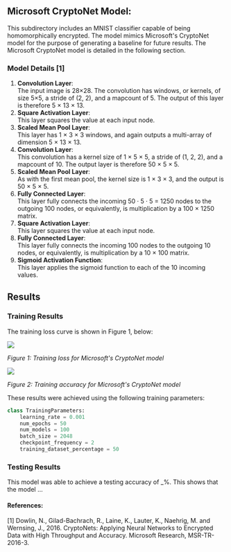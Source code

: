 ## Microsoft CryptoNet Model:
This subdirectory includes an MNIST classifier capable of being homomorphically encrypted. The model mimics Microsoft's CryptoNet model for the purpose of generating a baseline for future results. The Microsoft CryptoNet model is detailed in the following section. 

### Model Details [1]
1. **Convolution Layer**:  
The input image is 28×28. The convolution has windows, or kernels, of size 5×5, a stride
of (2, 2), and a mapcount of 5. The output of this layer is therefore 5 × 13 × 13.
2. **Square Activation Layer**:  
This layer squares the value at each input node.
3. **Scaled Mean Pool Layer**:  
This layer has 1 × 3 × 3 windows, and again outputs a multi-array of dimension
5 × 13 × 13.
4. **Convolution Layer**:  
This convolution has a kernel size of 1 × 5 × 5, a stride of (1, 2, 2), and a mapcount of 10.
The output layer is therefore 50 × 5 × 5.
5. **Scaled Mean Pool Layer**:  
As with the first mean pool, the kernel size is 1 × 3 × 3, and the output is 50 × 5 × 5.
6. **Fully Connected Layer**:  
This layer fully connects the incoming 50 · 5 · 5 = 1250 nodes to the outgoing 100
nodes, or equivalently, is multiplication by a 100 × 1250 matrix.
7. **Square Activation Layer**:  
This layer squares the value at each input node.
8. **Fully Connected Layer**:  
This layer fully connects the incoming 100 nodes to the outgoing 10 nodes, or equivalently, is multiplication by a 10 × 100 matrix.
9. **Sigmoid Activation Function**:  
This layer applies the sigmoid function to each of the 10 incoming values.


## Results
### Training Results
The training loss curve is shown in Figure 1, below:

![](Results/unencrypted/training_loss.png)

*Figure 1: Training loss for Microsoft's CryptoNet model*

![](Results/encrypted/training_accuracy.png)

*Figure 2: Training accuracy for Microsoft's CryptoNet model*

These results were achieved using the following training parameters:

```Python
class TrainingParameters:
    learning_rate = 0.001
    num_epochs = 50
    num_models = 100
    batch_size = 2048
    checkpoint_frequency = 2
    training_dataset_percentage = 50
```

### Testing Results
This model was able to achieve a testing accuracy of _%. This shows that the model ...

#### References:
[1] Dowlin, N., Gilad-Bachrach, R., Laine, K., Lauter, K., Naehrig, M. and Wernsing, J., 2016. CryptoNets: Applying Neural Networks to Encrypted Data with High Throughput and Accuracy. Microsoft Research, MSR-TR-2016-3.